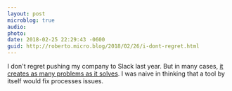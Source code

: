 ```yaml
---
layout: post
microblog: true
audio: 
photo: 
date: 2018-02-25 22:29:43 -0600
guid: http://roberto.micro.blog/2018/02/26/i-dont-regret.html
---
```

I don't regret pushing my company to Slack last year. But in many cases, [it creates as many problems as it solves](https://www.fastcompany.com/40433793/my-company-tried-slack-for-two-years-this-is-whywe-quit). I was naive in thinking that a tool by itself would fix processes issues. 
